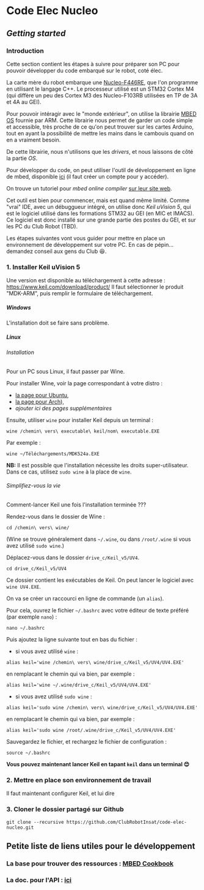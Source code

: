 # Code Elec Nucleo

## *Getting started*

### Introduction 

Cette section contient les étapes à suivre pour préparer son PC pour pouvoir développer du code embarqué sur le robot, coté élec. 

La carte mère du robot embarque une [Nucleo-F446RE](http://www.st.com/en/evaluation-tools/nucleo-f446re.html), que l'on programme en utilisant le langage C++. Le processeur utilisé est un STM32 Cortex M4 (qui diffère un peu des Cortex M3 des Nucleo-F103RB utilisées en TP de 3A et 4A au GEI). 

Pour pouvoir intéragir avec le "monde extérieur", on utilise la librairie [MBED OS](https://os.mbed.com/) fournie par ARM. 
Cette librairie nous permet de garder un code simple et accessible, très proche de ce qu'on peut trouver sur les cartes Arduino, 
tout en ayant la possibilité de mettre les mains dans le cambouis quand on en a vraiment besoin. 

De cette librairie, nous n'utilisons que les *drivers*, et nous laissons de côté la partie *OS*. 

Pour développer du code, on peut utiliser l'outil de développement en ligne de mbed, disponible [ici](https://os.mbed.com/compiler/) (il faut créer un compte pour y accéder). 

On trouve un tutoriel pour *mbed online compiler* [sur leur site web](https://os.mbed.com/docs/latest/tutorials/blinky-on-the-arm-mbed-online-compiler.html). 

Cet outil est bien pour commencer, mais est quand même limité. Comme "vrai" IDE, avec un débuggueur intégré, on 
utilise donc *Keil uVision 5*, qui est le logiciel utilisé dans les formations STM32 au GEI (en MIC et IMACS). 
Ce logiciel est donc installé sur une grande partie des postes du GEI, et sur les PC du Club Robot (TBD). 

Les étapes suivantes vont vous guider pour mettre en place un environnement de développement sur votre PC. 
En cas de pépin... demandez conseil aux gens du Club :satisfied:.

### 1. Installer Keil uVision 5 
Une version est disponible au téléchargement à cette adresse : https://www.keil.com/download/product/
Il faut sélectionner le produit "MDK-ARM", puis remplir le formulaire de téléchargement. 

##### Windows
L'installation doit se faire sans problème. 

##### Linux
###### Installation
Pour un PC sous Linux, il faut passer par Wine.

Pour installer Wine, voir la page correspondant à votre distro : 
  * [la page pour Ubuntu](https://doc.ubuntu-fr.org/wine), 
  * [la page pour Arch](https://wiki.archlinux.fr/Wine)), 
  * *ajouter ici des pages supplémentaires*
  
Ensuite, utiliser `wine` pour installer Keil depuis un terminal : 
``` 
wine /chemin\ vers\ executable\ keil/nom\ executable.EXE
``` 
Par exemple : 
``` 
wine ~/Téléchargements/MDK524a.EXE
``` 

**NB:** Il est possible que l'installation nécessite les droits super-utilisateur. 
Dans ce cas, utilisez `sudo wine` à la place de `wine`. 

###### Simplifiez-vous la vie
Comment-lancer Keil une fois l'installation terminée ??? 

Rendez-vous dans le dossier de Wine :
```
cd /chemin\ vers\ wine/
``` 
(Wine se trouve généralement dans `~/.wine`, ou dans `/root/.wine` si vous avez utilisé `sudo wine`.)

Déplacez-vous dans le dossier `drive_c/Keil_v5/UV4`. 
``` 
cd drive_c/Keil_v5/UV4
``` 

Ce dossier contient les exécutables de Keil. On peut lancer le logiciel avec `wine UV4.EXE`. 

On va se créer un raccourci en ligne de commande (un `alias`). 

Pour cela, ouvrez le fichier `~/.bashrc` avec 
votre éditeur de texte préféré (par exemple `nano`) : 
``` 
nano ~/.bashrc
``` 

Puis ajoutez la ligne suivante tout en bas du fichier :
  * si vous avez utilisé `wine` : 
``` 
alias keil='wine /chemin\ vers\ wine/drive_c/Keil_v5/UV4/UV4.EXE'
``` 
en remplacant le chemin qui va bien, par exemple : 
```
alias keil='wine ~/.wine/drive_c/Keil_v5/UV4/UV4.EXE'
``` 
  * si vous avez utilisé `sudo wine` : 
``` 
alias keil='sudo wine /chemin\ vers\ wine/drive_c/Keil_v5/UV4/UV4.EXE'
``` 
en remplacant le chemin qui va bien, par exemple : 
```
alias keil='sudo wine /root/.wine/drive_c/Keil_v5/UV4/UV4.EXE'
``` 

Sauvegardez le fichier, et rechargez le fichier de configuration : 
``` 
source ~/.bashrc
``` 

**Vous pouvez maintenant lancer Keil en tapant `keil` dans un terminal :blush:** 


### 2. Mettre en place son environnement de travail
Il faut maintenant configurer Keil, et lui dire 


### 3. Cloner le dossier partagé sur Github
``` 
git clone --recursive https://github.com/ClubRobotInsat/code-elec-nucleo.git
```
## Petite liste de liens utiles pour le développement

### La base pour trouver des ressources : [MBED Cookbook](https://os.mbed.com/cookbook/Homepage)
### La doc. pour l'API : [ici](https://os.mbed.com/docs/latest/reference/drivers.html)


